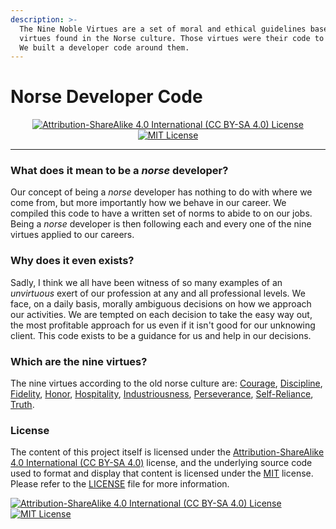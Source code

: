 ```yaml
---
description: >-
  The Nine Noble Virtues are a set of moral and ethical guidelines based on
  virtues found in the Norse culture. Those virtues were their code to live by.
  We built a developer code around them.
---
```


# Norse Developer Code

<div align="center">
    <p align="center"> 
        <a href="https://creativecommons.org/licenses/by-sa/4.0/"><img alt="Attribution-ShareAlike 4.0 International (CC BY-SA 4.0) License" src="https://img.shields.io/badge/content%20license-CC%20BY--SA%204.0-a3be8c?style=flat-square&logoColor=eceff4&colorA=4c566a"></a>
        <a href="https://opensource.org/licenses/MIT"><img alt="MIT License" src="https://img.shields.io/badge/source%20code%20license-MIT-a3be8c?style=flat-square&logoColor=eceff4&colorA=4c566a"></a>
    </p>
</div>
<hr>

### What does it mean to be a _norse_ developer?

Our concept of being a _norse_ developer has nothing to do with where we come from, but more importantly how we behave in our career.  We compiled this code to have a written set of norms to abide to on our jobs. Being a _norse_ developer is then following each and every one of the nine virtues applied to our careers.

### Why does it even exists?

Sadly, I think we all have been witness of so many examples of an _unvirtuous_ exert of our profession at any and all professional levels. We face, on a daily basis, morally ambiguous decisions on how we approach our activities. We are tempted on each decision to take the easy way out, the most profitable approach for us even if it isn't good for our unknowing client. This code exists to be a guidance for us and help in our decisions.

### Which are the nine virtues?

The nine virtues according to the old norse culture are: [Courage][chapter-courage], [Discipline][chapter-discipline], [Fidelity][chapter-fidelity], [Honor][chapter-honor], [Hospitality][chapter-hospitality], [Industriousness][chapter-industriousness], [Perseverance][chapter-perseverance], [Self-Reliance][chapter-self-reliance], [Truth][chapter-truth].

### License

The content of this project itself is licensed under the [Attribution-ShareAlike 4.0 International \(CC BY-SA 4.0\)](https://creativecommons.org/licenses/by-sa/4.0/) license, and the underlying source code used to format and display that content is licensed under the [MIT](https://opensource.org/licenses/MIT) license. Please refer to the [LICENSE](license.md) file for more information.

<a href="https://creativecommons.org/licenses/by-sa/4.0/"><img alt="Attribution-ShareAlike 4.0 International (CC BY-SA 4.0) License" src="https://img.shields.io/badge/content%20license-CC%20BY--SA%204.0-a3be8c?style=flat-square&logoColor=eceff4&colorA=4c566a"></a>
<a href="https://opensource.org/licenses/MIT"><img alt="MIT License" src="https://img.shields.io/badge/source%20code%20license-MIT-a3be8c?style=flat-square&logoColor=eceff4&colorA=4c566a"></a>


[chapter-courage]: content/virtues/courage.md
[chapter-discipline]: content/virtues/discipline.md
[chapter-fidelity]: content/virtues/fidelity.md
[chapter-honor]: content/virtues/honor.md
[chapter-hospitality]: content/virtues/hospitality.md
[chapter-industriousness]: content/virtues/industriousness.md
[chapter-perseverance]: content/virtues/perseverance.md
[chapter-self-reliance]: content/virtues/self-reliance.md
[chapter-truth]: content/virtues/truth.md
